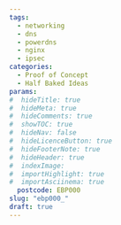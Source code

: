 ```yaml
---
tags:
  - networking
  - dns
  - powerdns
  - nginx
  - ipsec
categories:
  - Proof of Concept
  - Half Baked Ideas
params:
#  hideTitle: true
#  hideMeta: true
#  hideComments: true
#  showTOC: true
#  hideNav: false
#  hideLicenceButton: true
#  hideFooterNote: true
#  hideHeader: true
#  indexImage: 
#  importHighlight: true
#  importAsciinema: true
  postcode: EBP000
slug: "ebp000_"
draft: true
---
```


